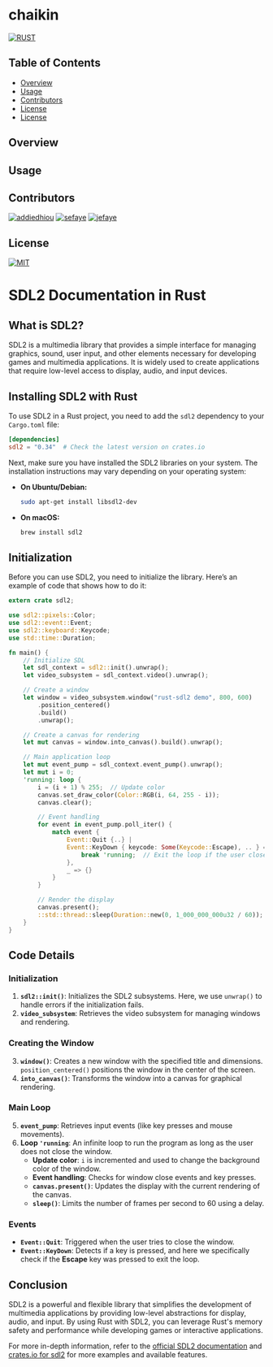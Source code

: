 # chaikin

[![RUST](https://img.shields.io/badge/Rust-black?style=for-the-badge&logo=rust&logoColor=#E57324)](src/main.rs)

## Table of Contents
- [Overview](#overview)
- [Usage](#usage)
- [Contributors](#contributors)
- [License](#license)
- [License](#SDL2_Documentation_in_Rust)



## Overview

## Usage

## Contributors

[![addiedhiou](https://shields.io/badge/addiedhiou-Zone01-blue)](http://learn.zone01dakar.sn/git/addiedhiou)
[![sefaye](https://shields.io/badge/sefaye-Zone01-blue)](http://learn.zone01dakar.sn/git/sefaye)
[![jefaye](https://shields.io/badge/jefaye-Zone01-blue)](http://learn.zone01dakar.sn/git/jefaye)

## License

[![MIT](https://shields.io/badge/License-MIT-yellow)](LICENSE)



# SDL2 Documentation in Rust

## What is SDL2?

SDL2 is a multimedia library that provides a simple interface for managing graphics, sound, user input, and other elements necessary for developing games and multimedia applications. It is widely used to create applications that require low-level access to display, audio, and input devices.

## Installing SDL2 with Rust

To use SDL2 in a Rust project, you need to add the `sdl2` dependency to your `Cargo.toml` file:

```toml
[dependencies]
sdl2 = "0.34"  # Check the latest version on crates.io
```

Next, make sure you have installed the SDL2 libraries on your system. The installation instructions may vary depending on your operating system:

- **On Ubuntu/Debian:**
  ```bash
  sudo apt-get install libsdl2-dev
  ```

- **On macOS:**
  ```bash
  brew install sdl2
  ```

## Initialization

Before you can use SDL2, you need to initialize the library. Here’s an example of code that shows how to do it:

```rust
extern crate sdl2;

use sdl2::pixels::Color;
use sdl2::event::Event;
use sdl2::keyboard::Keycode;
use std::time::Duration;

fn main() {
    // Initialize SDL
    let sdl_context = sdl2::init().unwrap();
    let video_subsystem = sdl_context.video().unwrap();

    // Create a window
    let window = video_subsystem.window("rust-sdl2 demo", 800, 600)
        .position_centered()
        .build()
        .unwrap();

    // Create a canvas for rendering
    let mut canvas = window.into_canvas().build().unwrap();

    // Main application loop
    let mut event_pump = sdl_context.event_pump().unwrap();
    let mut i = 0;
    'running: loop {
        i = (i + 1) % 255;  // Update color
        canvas.set_draw_color(Color::RGB(i, 64, 255 - i));
        canvas.clear();

        // Event handling
        for event in event_pump.poll_iter() {
            match event {
                Event::Quit {..} |
                Event::KeyDown { keycode: Some(Keycode::Escape), .. } => {
                    break 'running;  // Exit the loop if the user closes the window or presses Escape
                },
                _ => {}
            }
        }

        // Render the display
        canvas.present();
        ::std::thread::sleep(Duration::new(0, 1_000_000_000u32 / 60));  // Limit to 60 FPS
    }
}
```

## Code Details

### Initialization

1. **`sdl2::init()`**: Initializes the SDL2 subsystems. Here, we use `unwrap()` to handle errors if the initialization fails.
2. **`video_subsystem`**: Retrieves the video subsystem for managing windows and rendering.

### Creating the Window

3. **`window()`**: Creates a new window with the specified title and dimensions. `position_centered()` positions the window in the center of the screen.
4. **`into_canvas()`**: Transforms the window into a canvas for graphical rendering.

### Main Loop

5. **`event_pump`**: Retrieves input events (like key presses and mouse movements).
6. **Loop `'running`**: An infinite loop to run the program as long as the user does not close the window.
   - **Update color**: `i` is incremented and used to change the background color of the window.
   - **Event handling**: Checks for window close events and key presses.
   - **`canvas.present()`**: Updates the display with the current rendering of the canvas.
   - **`sleep()`**: Limits the number of frames per second to 60 using a delay.

### Events

- **`Event::Quit`**: Triggered when the user tries to close the window.
- **`Event::KeyDown`**: Detects if a key is pressed, and here we specifically check if the **Escape** key was pressed to exit the loop.

## Conclusion

SDL2 is a powerful and flexible library that simplifies the development of multimedia applications by providing low-level abstractions for display, audio, and input. By using Rust with SDL2, you can leverage Rust's memory safety and performance while developing games or interactive applications.

For more in-depth information, refer to the [official SDL2 documentation](https://wiki.libsdl.org/) and [crates.io for sdl2](https://crates.io/crates/sdl2) for more examples and available features.
